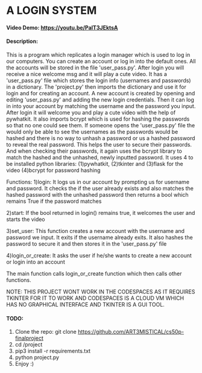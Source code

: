 # A LOGIN SYSTEM

#### Video Demo: https://youtu.be/PalT3JEktsA

#### Description:
This is a program which replicates a login manager which is used to log in our computers. You can create an account or log in into the default ones.
All the accounts will be stored in the file 'user_pass.py'.
After login you will receive a nice welcome msg and it will play a cute video.
It has a 'user_pass.py' file which stores the login info (usernames and passwords) in a dictionary.
The 'project.py' then imports the dictionary and use it for login and for creating an account.
A new account is created by opening and editing 'user_pass.py' and adding the new login credentials.
Then it can log in into your account by matching the username and the password you input.
After login it will welcome you and play a cute video with the help of pywhatkit.
It also imports bcrypt which is used for hashing the passwords so that no one could see them.
If someone opens the 'user_pass.py' file the would only be able to see the usernames as the passwords would be hashed and there is no way to unhash a password or us a hashed password to reveal the real password.
This helps the user to secure their passwords. And when checking their passwords, it again uses the bcrypt library to match the hashed and the unhashed, newly inputted password.
It uses 4 to be installed python libraries:
(1)pywhatkit, (2)tkinter and (3)flask for the video
(4)bcrypt for password hashing

Functions:
1)login: It logs us in our account by prompting us for username and password. It checks the if the user already exists and also matches the hashed password with the unhashed password then returns a bool which remains True if the password matches

2)start: If the bool returned in login() remains true, it welcomes the user and starts the video

3)set_user: This function creates a new account with the username and password we input. It exits if the username already exits. It also hashes the password to secure it and then stores it in the 'user_pass.py' file

4)login_or_create: It asks the user if he/she wants to create a new account or login into an account

The main function calls login_or_create function which then calls other functions.

NOTE: THIS PROJECT WONT WORK IN THE CODESPACES AS IT REQUIRES TKINTER FOR IT TO WORK AND CODESPACES IS A CLOUD VM WHICH HAS NO GRAPHICAL INTERFACE AND TKINTER IS A GUI TOOL.

#### TODO:
1. Clone the repo: git clone https://github.com/ART3MISTICAL/cs50p-finalproject
2. cd /project
3. pip3 install -r requirements.txt
4. python project.py
5. Enjoy :)
